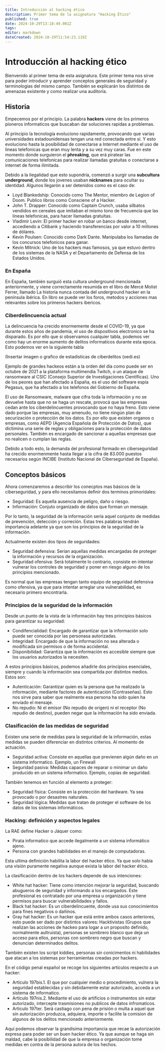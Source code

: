 ```yaml
---
title: Introducción al hacking ético
description: Primer tema de la asignatura "Hacking Ético"
published: true
date: 2024-10-29T13:18:49.081Z
tags: 
editor: markdown
dateCreated: 2024-10-29T11:54:23.119Z
---
```


# Introducción al hacking ético
Bienvenido al primer tema de esta asignatura. Este primer tema nos sirve para poder introducir y aprender conceptos generales de seguridad y terminologias del mismo campo.
También se explicarán los distintos de amenazas existente y como realizar una auditoría.

## Historia
Empecemos por el principio. La palabra **hackers** viene de los primeros pioneros informaticos que buscaban dar soluciones rapidas a problemas.

Al principio la tecnologia evoluciono rapidamente, provocando que varias universidades estadounidensas tengan una red conectada entre si. Y esto evoluciono hasta la posibilidad de conectarse a Internet mediante el uso de lineas telefonicas que eran muy lenta y a su vez muy caras. Fue en este momento donde surguieron el **phreaking**, que erá piratear las comunicaciones telefonicas para realizar llamadas gratuitas o conectarse a internet de forma ilimitada. 

Debido a la ilegalidad que esto supondría, comenzó a surgir una **subcultura underground**, donde los jovenes usaban **nicknames** para ocultar su identidad. Algunos llegarón a ser detenidos como es el caso de:
- Loyd Blankedship: Conocido como The Mentor, miembro de Legion of Doom. Publico libros como Consciene of a Hacker.
- John T. Drapper: Conocido como Captain Crunch, usaba silbatos vendidos en cereales que imitaban el mismo tono de frecuencia que las lineas telefonicas, para hacer llamadas gratuitas.
- Vladimir Levin: El primer hacker en robar un banco desde internet, accediendo a Citibank y haciendo transferencias por valor a 10 millones de dólares.
- Kevin Poulsen: Conocido como Dark Dante. Manipulaba los llamadas de los concursos telefonicos para ganar.
- Kevin Mitnick: Uno de los hackers mas famosos, ya que estuvo dentro de los sistemas de la NASA y el Departamento de Defensa de los Estados Unidos. 

### En España
En España, también surguió esta cultura underground mencionada anteriormente, y viene correctamente resumida en el libro de Mercè Molist Ferrer, llamado La historia nunca contada del underground hacker en la península ibérica. En libro se puede ver los foros, metodos y acciones mas relevantes sobre los primeros hackers ibericos. 

### Ciberdelincuencia actual
La delincuencia ha crecido enormemente desde el COVID-19, ya que durante estos años de pandemia, el uso de dispositivos electronico se ha disparado. Es por ello que si observamos cualquier tabla, podemos ver como hay un enorme aumento de delitos informaticos durante esta epoca. Esto podemos ver en la siguiente tabla

(Insertar imagen o grafico de estadisticas de ciberdelitos (oedi.es)

Ejemplo de grandes hackeos están a la orden del día como puede ser en octubre de 2021 a la plataforma multimendia Twitch, o un ataque de ransomware al CSIC (Consejo Superior de Investigaciones Científicas). Uno de los peores que han afectado a España, es el uso del software espía Pegasus, que ha afectado a los telefonos del Gobierno de España.

El uso de Ransomware, malware que cifra toda la información y no se devuelve hasta que no se haga un rescate, provocá que las empresas cedan ante los ciberdelincuentes provocando que no haya freno. Esto viene dado porque las empresas, muy amenudo, no tiene ningún plan de securización o protección de los datos. Es por ello que existen organos o empresas, como AEPD (Agencia Española de Protección de Datos), que dictimina una serie de reglas y obligaciones para la protección de datos personales. También es encargado de sancionar a aquellas empresas que no realicen o cumplan las reglas.

Debido a todo esto, la demanda del profesional formado en ciberseguridad ha crecido enormenmente hasta llegar a la cifra de 83.000 puestos necesarios según INCIBE (Instituto Nacional de Ciberseguridad de España).

## Conceptos básicos
Ahora comenzaremos a describir los conecptos mas básicos de la ciberseguridad, y para ello necesitamos definir dos terminos primoridales:
- Seguridad: Es aquella ausencia de peligro, daño o riesgo.
- Información: Conjuto organizado de datos que forman un mensaje.

Por lo tanto, la seguridad de la información sería aquel conjunto de medidas de prevención, detección y correción. Estas tres palabras tendrán importancia adelante ya que son los principios de la seguridad de la información.

Actualmente existen dos tipos de seguridades:
- Seguridad defensiva: Serían aquellas medidas encargadas de proteger la información y recursos de la organización.
- Seguridad ofensiva: Será totalmente lo contrario, consiste en intentar vulnerar los controles de seguridad y poner en riesgo alguno de los principios mencionado. 

Es normal que las empresas tengan tanto equipo de seguridad defensiva como ofensiva, ya que para intentar arreglar una vulnerabilidad, es necesario primero encontrarla. 

### Principios de la seguridad de la información
Desde un punto de la vista de la información hay tres principios básicos para garantizar su seguridad:
- Condifencialidad: Encargado de garantizar que la información solo puede ser conocida por las personasa autorizadas.
- Integridad: Encargado de que la información no sea alterada o modificada sin permisos o de forma accidental.
- Disponibilidad: Garantiza que la información es accesible siempre que los usuarios autorizados la necesiten.

A estos principios básicos, podemos añadirle dos principios esenciales, siempre y cuando la información sea compartida por distintos medios. Estos son:
- Autenticación: Garantizar quien es la persona que ha realizado la información, mediante factores de autenticación (Contraseñas). Esto nos sirve para saber que realmente esa persona ha sido quien ha enviado el mensaje.
- No repudio: Ni el emisor (No repudio de origen) ni el receptor (No repudio de destino), pueden negar que la información ha sido enviada.

### Clasificación de las medidas de seguridad
Existen una serie de medidas para la seguridad de la información, estas medidas se pueden diferenciar en distintos criterios.
Al momento de actuación.
- Seguridad activa: Consiste en aquellas que previenen algún daño en un sistema informatico. Ejemplo, un Firewall
- Seguridad pasiva: Medidas capaces de reparar o minimar un daño producido en un sistema informatico. Ejemplo, copias de seguridad.

También tenemos en función al elemento a proteger:
- Seguridad física: Consiste en la protección del hardware. Ya sea provocado o por desastres naturales.
- Seguridad lógica: Medidas que tratan de proteger el software de los datos de los sistemas informáticos. 
### Hacking: definición y aspectos legales
La RAE define Hacker o Jáquer como:
- Pirata informatico que accede ilegalmente a un sistema informático ajeno.
- Persona con grandes habilidades en el manejo de computadoras.

Esta ultima definición habilita la labor del hacker ético. Ya que solo había una visión puramente negativa aunque exista la labor del hacker ético.

La clasificación dentro de los hackers depende de sus intenciones:
- White hat hacker: Tiene como intención mejorar la seguridad, buscando abugueros de seguridad y informando a los encargados. Este profesional es contratado por una empresa u organización y tiene permisos para buscar vulnerabilidades y fallos.
- Black hat hacker: Es un ciberdelincuente, donde usa sus conocimientos para fines negativos o dañinos.
- Gray hat hacker: Es un hacker que está entre ambos casos anteriores, esto puede ser dado por distintos valores: Hacktivistas (Grupos que realizan las acciones de hackeo para logar a un proposito definido, normalmente aultruista), personas se sombrero blanco que deja un acceso para ellos, personas con sombrero negro que buscan y denuncian determinados delitos.

También existen los script kiddies, personas sin conicimentos ni habilidades que atacan a los sistemas por herramientas creadas por hackers. 

En el código penal español se recoge los siguientes artículos respecto a un hacker:
- Artículo 197bis.1. El que por cualquier medio o procedimiento, vulnera la seguridad establecidas y sin debidamente estar autorizado, acceda a un sistema de informatico.
- Artículo 197nis.2. Mediante el uso de artificios o instrumentos sin estar autorizado, intercepte trasmisiones no publicos de datos infromaticos.
- Articulo 197ter. Será castiago con pena de prisión o multa a aquel que sin autorización produzca, adquiera, importe o facilite la comision de algunos de los delitos mencionado anteriormente.

Aquí podemos observar la grandisima importancia que recae la autorización expresa para poder ser un buen hacker ético. Ya que aunque se haga sin maldad, cabe la posibilidad de que la empresa o organización tome medidas en contra de la persona autora de los hechos. 

